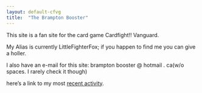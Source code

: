 ```yaml
---
layout: default-cfvg
title:  "The Brampton Booster"
---
```

This site is a fan site for the card game Cardfight!! Vanguard.

My Alias is currently LittleFighterFox; if you happen to find me you can give a holler.

I also have an e-mail for this site: brampton booster @ hotmail . ca(w/o spaces. I rarely check it though)

here’s a link to my most [recent activity](/cfvg/front/).